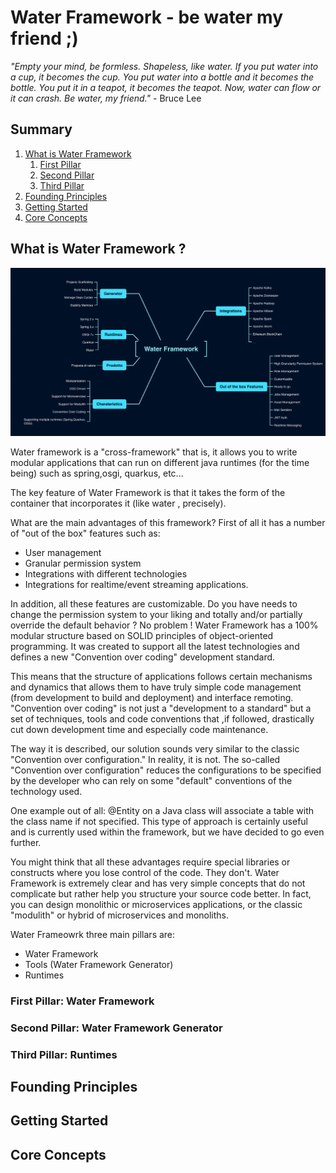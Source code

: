 
# Water Framework - be water my friend ;)
 *"Empty your mind, be formless. Shapeless, like water. If you put water into a cup, it becomes the cup. You put water into a bottle and it becomes the bottle. You put it in a teapot, it becomes the teapot. Now, water can flow or it can crash. Be water, my friend."* - Bruce Lee

## Summary
1. [What is Water Framework](#introduction)
    1. [First Pillar]()
    2. [Second Pillar]()
    3. [Third Pillar]()
2. [Founding Principles](#principles)
3. [Getting Started](#getting-started)
4. [Core Concepts](#core-concepts)

##  What is Water Framework ? <a name="introduction"></a>

![Water Framework Concepts](images/water-framework-concepts.png)

Water framework is a "cross-framework" that is, it allows you to write modular applications that can run on different java runtimes (for the time being) such as spring,osgi, quarkus, etc...

The key feature of Water Framework is that it takes the form of the container that incorporates it (like water , precisely).

What are the main advantages of this framework? First of all it has a number of "out of the box" features such as:

* User management
* Granular permission system
* Integrations with different technologies
* Integrations for realtime/event streaming applications. 

In addition, all these features are customizable. Do you have needs to change the permission system to your liking and totally and/or partially override the default behavior ? No problem ! Water Framework has a 100% modular structure based on SOLID principles of object-oriented programming.
It was created to support all the latest technologies and defines a new "Convention over coding" development standard.

This means that the structure of applications follows certain mechanisms and dynamics that allows them to have truly simple code management (from development to build and deployment) and interface remoting.
"Convention over coding" is not just a "development to a standard" but a set of techniques, tools and code conventions that ,if followed, drastically cut down development time and especially code maintenance.

The way it is described, our solution sounds very similar to the classic "Convention over configuration." In reality, it is not.
The so-called "Convention over configuration" reduces the configurations to be specified by the developer who can rely on some "default" conventions of the technology used.

One example out of all: @Entity on a Java class will associate a table with the class name if not specified.
This type of approach is certainly useful and is currently used within the framework, but we have decided to go even further.

You might think that all these advantages require special libraries or constructs where you lose control of the code. They don't. Water Framework is extremely clear and has very simple concepts that do not complicate but rather help you structure your source code better.
In fact, you can design monolithic or microservices applications, or the classic "modulith" or hybrid of microservices and monoliths.

Water Frameowrk three main pillars are:

* Water Framework
* Tools (Water Framework Generator)
* Runtimes

### First Pillar: Water Framework

### Second Pillar: Water Framework Generator

### Third Pillar: Runtimes

##  Founding Principles <a name="principles"></a>

##  Getting Started <a name="getting-started"></a>

##  Core Concepts <a name="core-concepts"></a>








